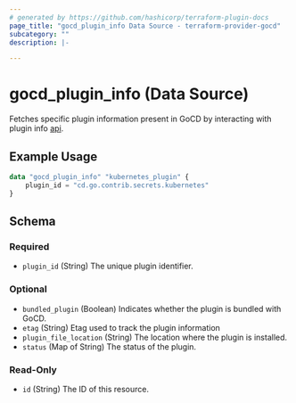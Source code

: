 ```yaml
---
# generated by https://github.com/hashicorp/terraform-plugin-docs
page_title: "gocd_plugin_info Data Source - terraform-provider-gocd"
subcategory: ""
description: |-

---
```


# gocd_plugin_info (Data Source)
Fetches specific plugin information present in GoCD by interacting with plugin info [api](https://api.gocd.org/current/#plugin-info).

## Example Usage
```terraform
data "gocd_plugin_info" "kubernetes_plugin" {
    plugin_id = "cd.go.contrib.secrets.kubernetes"
}
```


<!-- schema generated by tfplugindocs -->
## Schema

### Required

- `plugin_id` (String) The unique plugin identifier.

### Optional

- `bundled_plugin` (Boolean) Indicates whether the plugin is bundled with GoCD.
- `etag` (String) Etag used to track the plugin information
- `plugin_file_location` (String) The location where the plugin is installed.
- `status` (Map of String) The status of the plugin.

### Read-Only

- `id` (String) The ID of this resource.


